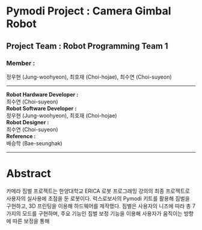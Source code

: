 # Pymodi Project : Camera Gimbal Robot

## Project Team : Robot Programming Team 1

### Member :</br>
정우현 (Jung-woohyeon), 최호재 (Choi-hojae), 최수연 (Choi-suyeon)</br>

---

**Robot Hardware Developer :**</br>
최수연 (Choi-suyeon)</br>
**Robot Software Developer :**</br>
정우현 (Jung-woohyeon), 최호재 (Choi-hojae)</br>
**Robot Designer :**</br>
최수연 (Choi-suyeon)</br>
**Reference :**</br>
배승학 (Bae-seunghak)

---

# Abstract

카메라 짐벌 프로젝트는 한양대학교 ERICA 로봇 프로그래밍 강의의 최종 프로젝트로 사용자의 실사용에 초점을 둔 로봇이다.
럭스로보사의 Pymodi 키트를 활용해 짐벌을 구현하고, 3D 프린팅을 이용해 하드웨어를 제작했다.
짐벌은 사용자의 니즈에 따라 총 7가지의 모드를 구현하며, 주요 기능인 짐벌 보정 기능을 이용해 사용자가 움직이는 방향에 따른 보정을 통해
